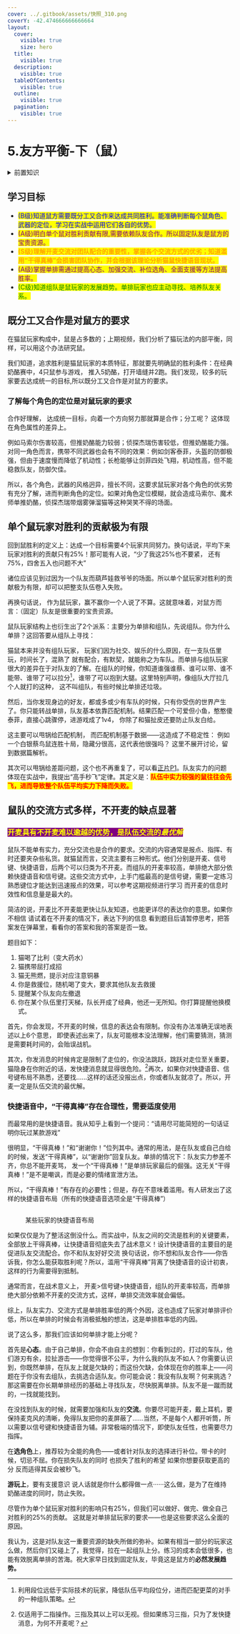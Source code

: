 ```yaml
---
cover: ../.gitbook/assets/快照_310.png
coverY: -42.474666666666664
layout:
  cover:
    visible: true
    size: hero
  title:
    visible: true
  description:
    visible: true
  tableOfContents:
    visible: true
  outline:
    visible: true
  pagination:
    visible: true
---
```


# 5.友方平衡-下（鼠）

<details>

<summary>前置知识</summary>

[1.差距](../part.i-current-abstract/1.gap.md)

[2.胜与负](../part.i-current-abstract/2.win-and-lose.md)

[3.敌我平衡](3.self-enemy-balance.md)

</details>

## 学习目标

* <mark style="color:blue;">(B级)知道鼠方需要既分工又合作来达成共同胜利。能准确判断每个鼠角色、武器的定位，学习在实战中运用它们各自的优势。</mark>
* <mark style="color:purple;">(A级)明白单个鼠对胜利贡献有限,需要依赖队友合作。所以固定队友是鼠方的宝贵资源。</mark>
* **<mark style="color:orange;">(S级)理解开麦交流对团队配合的重要性，掌握各个交流方式的优劣；知道滥用“干得真棒”会损害团队协作，并会根据该理论分析猫鼠快捷语音现状。</mark>**
* <mark style="color:purple;">(A级)掌握单排需通过提高心态、加强交流、补位选角、全面支援等方法提高胜率。</mark>
* <mark style="color:green;">(C级)知道组队是鼠玩家的发展趋势。单排玩家也应主动寻找、培养队友关系。</mark>

## 既分工又合作是对鼠方的要求

&#x20;      在猫鼠玩家构成中，鼠是占多数的；上期视频，我们分析了猫玩法的内部平衡，同样，可以用这个办法研究鼠。

&#x20;      我们知道，追求胜利是猫鼠玩家的本质特征，那就要先明确鼠的胜利条件：在经典奶酪赛中，4只鼠参与游戏， 推入5奶酪，打开墙缝并2跑。我们发现，较多的玩家要去达成统一的目标,所以既分工又合作是对鼠方的要求。

### 了解每个角色的定位是对鼠玩家的要求

&#x20;      合作好理解， 达成统一目标，向着一个方向努力那就算是合作；分工呢？ 这体现在角色属性的差异上。

&#x20;      例如马索尔伤害较高，但推奶酪能力较弱；侦探杰瑞伤害较低，但推奶酪能力强。对同一角色而言，携带不同武器也会有不同的效果：例如剑客泰菲，头盔的防御极强，但由于速度慢而降低了机动性；长枪能够让剑菲四处飞翔，机动性高，但不能稳救队友，防御欠佳。

&#x20;      所以，各个角色，武器的风格迥异，擅长不同，这要求鼠玩家对各个角色的优劣势有充分了解，进而判断角色的定位。如果对角色定位模糊，就会造成马索尔、魔术师单推奶酪，侦探杰瑞带烟雾弹溜猫等这种哭笑不得的场面。

## 单个鼠玩家对胜利的贡献极为有限

&#x20;      回到鼠胜利的定义上：达成一个目标需要4个玩家共同努力。换句话说，平均下来玩家对胜利的贡献只有25%！那可能有人说，“少了我这25%也不要紧， 还有75%，四舍五入也问题不大”

&#x20;      诸位应该见到过因为一个队友而葫芦娃救爷爷的场面。所以单个鼠玩家对胜利的贡献极为有限，却可以把整支队伍卷入失败。

&#x20;      再换句话说， 作为鼠玩家，赢不赢你一个人说了不算。这就意味着，对鼠方而言：（固定）队友是很重要的宝贵资源。

&#x20;      鼠队玩家结构上也衍生出了2个派系：主要分为单排和组队，先说组队。你为什么单排？这回答要从组队上寻找：

&#x20;      猫鼠本来并没有组队玩家， 玩家们因为社交、娱乐的什么原因，在一支队伍里玩，时间长了，混熟了 就有配合，有默契，就能称之为车队。而单排与组队玩家很大的差异在于对队友的了解。在组队的时候，你知道谁强谁蔡、谁可以带、谁不能带、谁带了可以拉分[^1]，谁带了可以抱到大腿。这里特别声明，像组队大厅拉几个人就打的这种， 这不叫组队，有些时候比单排还垃圾。

&#x20;      然后，当你发现身边的好友，都或多或少有车队的时候，只有你受伤的世界产生了。你只能转战单排，队友基本依靠匹配机制。结果匹配一个可爱但小鱼，憨憨傻泰菲，直接心跳骤停，进游戏成了1v4， 你除了和猫扯皮还要防止队友白给。

&#x20;      这主要可以甩锅给匹配机制， 而匹配机制基于数据——这造成了不稳定性： 例如一个白银蔡鸟鼠连胜十局，隐藏分很高，这代表他很强吗？ 这里不展开讨论，留到数据篇解析。

&#x20;      其次可以甩锅给差距问题，这个也不再重复了，可以看[正片P1](../part.i-current-abstract/1.gap.md)。队友实力的问题体现在实战中，我提出“高手秒飞”定律。其定义是：<mark style="color:red;">**队伍中实力较强的鼠往往会先飞，进而导致整个队伍平均实力下降而失败。**</mark>

## 鼠队的交流方式多样，不开麦的缺点显著

### <span style="background-color: purple; color: yellow;">开麦具有不开麦难以逾越的优势，是队伍交流的*最优解*</span>

&#x20;      鼠队不能单有实力，充分交流也是合作的要求。交流的内容通常是报点、指挥、有时还要夹杂些私货。就猫鼠而言，交流主要有三种形式。他们分别是开麦、信号键、快捷语音，后两个可以归类为不开麦。而组队的开麦率较高，单排绝大部分依赖快捷语音和信号键。这些交流方式中，上手门槛最高的是信号键，需要一定练习熟悉键位才能达到迅速报点的效果，可以参考这期视频进行学习 而开麦的信息时效性和信息量是最大的。

&#x20;      简洁的说，开麦比不开麦能更快让队友知道，也能更详尽的表达你的意思。如果你不相信 请试着在不开麦的情况下，表达下列的信息 看到题目后请暂停思考，把答案发在弹幕里，看看你的答案和我的答案是否一致。

题目如下：

1. 猫喝了比利（变大药水）
2. 猫携带屈打成招
3. 猫无熊燃，提示对应注意铜暴
4. 你是救援位，随机喝了变大，要求其他队友去救援
5. 提醒某个队友向左撤退
6. 你在某个队伍里打天梯，队长开成了经典，他还一无所知。你打算提醒他换模式。

&#x20;      首先，你会发现，不开麦的时候，信息的表达会有限制。你没有办法准确无误地表述以上6个意思， 即使表述出来了，队友可能根本没法理解，他们需要猜测，猜测是需要耗时间的，会贻误战机。

&#x20;      其次，你发消息的时候肯定是限制了走位的，你没法跳跃，跳跃对走位至关重要，猫隐身在你附近的话，发快捷消息就显得很危险。[^3]再次，如果你对快捷语音、信号键布局不熟悉，还要找......这样的话还没报出点，你或者队友就凉了。所以，开麦一定是队伍交流的最优解。

### 快捷语音中，“干得真棒”存在合理性，需要适度使用

&#x20;      而最常用的是快捷语音。我从知乎上看到一个提问：“请用尽可能简短的一句话证明你玩过某款游戏”

&#x20;      很明显，“干得真棒！”和“谢谢你！”位列其中。通常的用法，是在队友或自己白给的时候，发送“干得真棒”，以“谢谢你”回复队友。单排的情况下：队友实力参差不齐，你总不能开麦骂， 发一个“干得真棒！”是单排玩家最后的倔强。这无关“干得真棒！”是不是嘲讽，而是必要的情绪宣泄方法。

&#x20;      所以，“干得真棒！”有存在的必要性；但是，存在不意味着滥用。有人研发出了这样的快捷语音布局（所有的快捷语音选项全是“干得真棒”）&#x20;



<figure><img src="../.gitbook/assets/qq_pic_merged_1689575991031 (1).jpg" alt=""><figcaption><p>某些玩家的快捷语音布局</p></figcaption></figure>

&#x20;       如果仅仅是为了整活这倒没什么。而实战中，队友之间的交流是胜利的关键要素，全部放上干得真棒，让快捷语音彻底失去了战术意义！设计快捷语音的主要目的是促进队友交流配合。你不和队友好好交流 换句话说，你不想和队友合作——你告诉我，你怎么能获取胜利呢？所以，滥用“干得真棒”背离了快捷语音的设计初衷，这样的行为需要得到抵制。

&#x20;       通常而言，在战术意义上， 开麦>信号键>快捷语音，组队的开麦率较高，而单排绝大部分依赖不开麦的交流方式，这样，单排交流效率就会偏低。&#x20;

&#x20;       综上，队友实力、交流方式是单排胜率低的两个外因，这也造成了玩家对单排评价低，所以在单排的时候会有消极抵触的想法，这是单排胜率低的内因。

&#x20;       说了这么多，那我们应该如何单排才能上分呢？&#x20;

&#x20;       首先是**心态**。由于自己单排，你会不由自主的想到：你看到过的，打过的车队，他们游刃有余，拉扯游击——你觉得很不公平，为什么我的队友不如人？你需要认识到，你既然单排，在队友上就是欠缺的；而这份欠缺，会体现在你的胜率上——问题在于你没有去组队，去挑选合适队友。你可能会说：我没有队友啊？何来挑选？那这需要在你长期单排经历的基础上寻找队友，尽快脱离单排。队友不是一蹴而就的，一找就能找到。

&#x20;       在没找到队友的时候，就需要加强和队友的**交流**。你要尽可能开麦，戴上耳机，要保持麦克风的清晰，免得队友把你的麦屏蔽了......当然，不是每个人都开听筒，所以需要以信号键和快捷语音为辅。非常极端的情况下，即使队友任性，也需要尽力指挥。

&#x20;       在**选角色**上，推荐较为全能的角色——或者针对队友的选择进行补位。带卡的时候，切忌不屈。你在损失队友的同时 也损失了胜利的希望 如果你想要获取更高的分 反而适得其反会被秒飞。

&#x20;       **游玩上**，要有支援意识 说人话就是你什么都得做一点······这么做，是为了在维持奶酪进度的同时，防止失败。

&#x20;       尽管作为单个鼠玩家对胜利的影响只有25%，但我们可以做好、做完、做全自己对胜利的25%的贡献。 这就是对单排鼠玩家的要求——也是这些要求这么全面的原因。

&#x20;       我认为，这是对队友这一重要资源的缺失所做的弥补。如果有相当一部分的玩家这么做，然后你们又碰上了，我觉得，拉在一起组队上分。练习的成本会低很多，也能有效脱离单排的苦海。祝大家早日找到固定队友，毕竟这是鼠方的**必然发展趋势。**

[^1]: 利用段位远低于实际技术的玩家，降低队伍平均段位分，进而匹配更菜的对手的一种组队策略。

[^2]: 

[^3]: 仅适用于二指操作。三指及其以上可以无视。但如果练习三指，只为了发快捷消息，为何不开麦呢？
